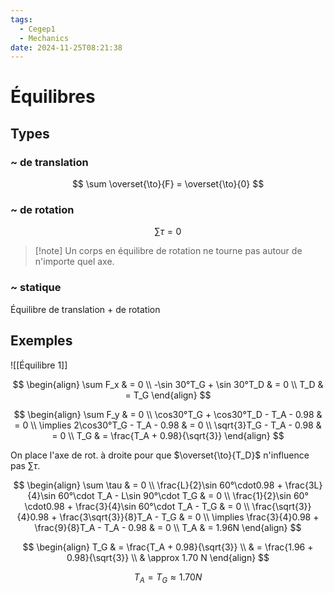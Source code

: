 ```yaml
---
tags:
  - Cegep1
  - Mechanics
date: 2024-11-25T08:21:38
---
```


# Équilibres

## Types

### ~ de translation

$$
\sum \overset{\to}{F} = \overset{\to}{0}
$$

### ~ de rotation

$$
\sum \tau = 0
$$

> [!note] Un corps en équilibre de rotation ne tourne pas autour de n'importe quel axe.

### ~ statique

Équilibre de translation + de rotation

## Exemples

![[Équilibre 1]]

$$
\begin{align}
\sum F_x & = 0 \\
-\sin 30°T_G + \sin 30°T_D & = 0 \\
T_D & = T_G
\end{align}
$$

$$
\begin{align}
\sum F_y & = 0 \\
\cos30°T_G + \cos30°T_D - T_A - 0.98 & = 0 \\
\implies 2\cos30°T_G - T_A - 0.98 & = 0 \\
\sqrt{3}T_G - T_A - 0.98 & = 0 \\
T_G & = \frac{T_A + 0.98}{\sqrt{3}}
\end{align}
$$

On place l'axe de rot. à droite pour que $\overset{\to}{T_D}$ n'influence pas $\sum \tau$.

$$
\begin{align}
\sum \tau & = 0 \\
\frac{L}{2}\sin 60°\cdot0.98 + \frac{3L}{4}\sin 60°\cdot T_A - L\sin 90°\cdot T_G & = 0 \\
\frac{1}{2}\sin 60°\cdot0.98 + \frac{3}{4}\sin 60°\cdot T_A - T_G & = 0 \\
\frac{\sqrt{3}}{4}0.98 + \frac{3\sqrt{3}}{8}T_A - T_G & = 0 \\
\implies \frac{3}{4}0.98 + \frac{9}{8}T_A - T_A - 0.98 & = 0 \\
T_A & = 1.96N
\end{align}
$$

$$
\begin{align}
T_G & = \frac{T_A + 0.98}{\sqrt{3}} \\
 & = \frac{1.96 + 0.98}{\sqrt{3}} \\
 & \approx 1.70 N
\end{align}
$$

$$
T_A = T_G \approx 1.70N
$$